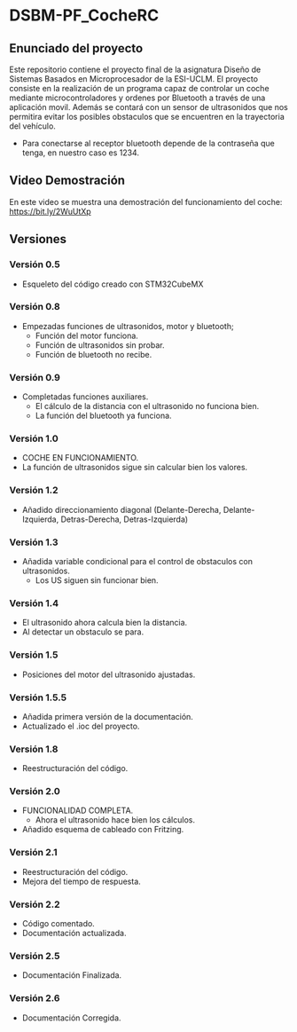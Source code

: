 # DSBM-PF_CocheRC

## Enunciado del proyecto
Este repositorio contiene el proyecto final de la asignatura Diseño de Sistemas Basados en Microprocesador de la ESI-UCLM. El proyecto consiste en la realización de un programa capaz de controlar un coche mediante microcontroladores y ordenes por Bluetooth a través de una aplicación movil. Además se contará con un sensor de ultrasonidos que nos permitira evitar los posibles obstaculos que se encuentren en la trayectoria del vehículo.

 - Para conectarse al receptor bluetooth depende de la contraseña que tenga, en nuestro caso es 1234.

## Video Demostración
En este video se muestra una demostración del funcionamiento del coche:
https://bit.ly/2WuUtXp

## Versiones
### Versión 0.5
 - Esqueleto del código creado con STM32CubeMX

### Versión 0.8
 - Empezadas funciones de ultrasonidos, motor y bluetooth;
   - Función del motor funciona.
   - Función de ultrasonidos sin probar.
   - Función de bluetooth no recibe.

### Versión 0.9
 - Completadas funciones auxiliares.
   - El cálculo de la distancia con el ultrasonido no funciona bien.
   - La función del bluetooth ya funciona.

### Versión 1.0
 - COCHE EN FUNCIONAMIENTO.
 - La función de ultrasonidos sigue sin calcular bien los valores.

### Versión 1.2
 - Añadido direccionamiento diagonal (Delante-Derecha, Delante-Izquierda, Detras-Derecha, Detras-Izquierda)

### Versión 1.3
 - Añadida variable condicional para el control de obstaculos con ultrasonidos.
   - Los US siguen sin funcionar bien.

### Versión 1.4
 - El ultrasonido ahora calcula bien la distancia.
 - Al detectar un obstaculo se para.

### Versión 1.5
 - Posiciones del motor del ultrasonido ajustadas.

### Versión 1.5.5
 - Añadida primera versión de la documentación.
 - Actualizado el .ioc del proyecto.

### Versión 1.8
 - Reestructuración del código.

### Versión 2.0
 - FUNCIONALIDAD COMPLETA.
   - Ahora el ultrasonido hace bien los cálculos.
 - Añadido esquema de cableado con Fritzing.
  
### Versión 2.1
 - Reestructuración del código.
 - Mejora del tiempo de respuesta.

### Versión 2.2
 - Código comentado.
 - Documentación actualizada.

### Versión 2.5
 - Documentación Finalizada.

### Versión 2.6
 - Documentación Corregida.
